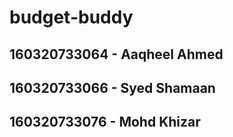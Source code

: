 # budget-buddy
## 160320733064 - Aaqheel Ahmed
## 160320733066 - Syed Shamaan
## 160320733076 - Mohd Khizar